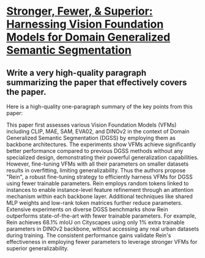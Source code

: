 # [Stronger, Fewer, &amp; Superior: Harnessing Vision Foundation Models for   Domain Generalized Semantic Segmentation](https://arxiv.org/abs/2312.04265)

## Write a very high-quality paragraph summarizing the paper that effectively covers the paper.

 Here is a high-quality one-paragraph summary of the key points from this paper:

This paper first assesses various Vision Foundation Models (VFMs) including CLIP, MAE, SAM, EVA02, and DINOv2 in the context of Domain Generalized Semantic Segmentation (DGSS) by employing them as backbone architectures. The experiments show VFMs achieve significantly better performance compared to previous DGSS methods without any specialized design, demonstrating their powerful generalization capabilities. However, fine-tuning VFMs with all their parameters on smaller datasets results in overfitting, limiting generalizability. Thus the authors propose "Rein", a robust fine-tuning strategy to efficiently harness VFMs for DGSS using fewer trainable parameters. Rein employs random tokens linked to instances to enable instance-level feature refinement through an attention mechanism within each backbone layer. Additional techniques like shared MLP weights and low-rank token matrices further reduce parameters. Extensive experiments on diverse DGSS benchmarks show Rein outperforms state-of-the-art with fewer trainable parameters. For example, Rein achieves 68.1% mIoU on Cityscapes using only 1% extra trainable parameters in DINOv2 backbone, without accessing any real urban datasets during training. The consistent performance gains validate Rein's effectiveness in employing fewer parameters to leverage stronger VFMs for superior generalizability.

